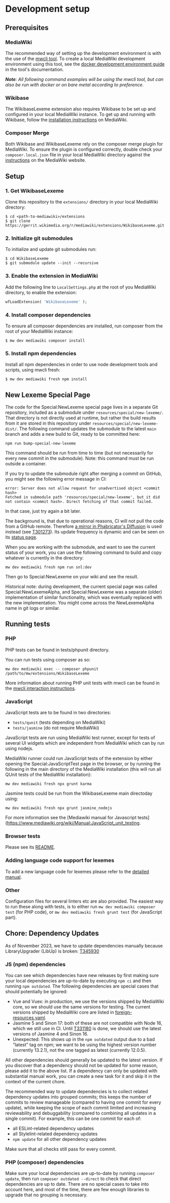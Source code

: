 # Development setup

## Prerequisites

### MediaWiki

The recommended way of setting up the development environment is with the use of the [mwcli tool](https://www.mediawiki.org/wiki/Cli). To create a local MediaWiki development environment using this tool, see the [docker development environment guide](https://www.mediawiki.org/wiki/Cli/guide/Docker-Development-Environment/First-Setup) in the tool's documentation.

_**Note**: All following command examples will be using the mwcli tool, but can also be run with docker or on bare metal according to preference._

### Wikibase

The WikibaseLexeme extension also requires Wikibase to be set up and configured in your local MediaWiki instance. To get up and running with Wikibase, follow the [installation instructions](https://www.mediawiki.org/wiki/Wikibase/Installation) on MediaWiki.

### Composer Merge

Both Wikibase and WikibaseLexeme rely on the composer merge plugin for MediaWiki. To ensure the plugin is configured correctly, double check your `composer.local.json` file in your local MediaWiki directory against the [instructions](https://www.mediawiki.org/wiki/Composer#Using_composer-merge-plugin) on the MediaWiki website.

## Setup

### 1. Get WikibaseLexeme

Clone this repository to the `extensions/` directory in your local MediaWiki directory:

```
$ cd <path-to-mediawiki>/extensions
$ git clone https://gerrit.wikimedia.org/r/mediawiki/extensions/WikibaseLexeme.git
```

### 2. Initialize git submodules

To initialize and update git submodules run:

```
$ cd WikibaseLexeme
$ git submodule update --init --recursive
```

### 3. Enable the extension in MediaWiki

Add the following line to `LocalSettings.php` at the root of you MediaWiki directory, to enable the extension:

```php
wfLoadExtension( 'WikibaseLexeme' );
```

### 4. Install composer dependencies

To ensure all composer dependencies are installed, run composer from the root of your MediaWiki instance:

```
$ mw dev mediawiki composer install
```

### 5. Install npm dependencies

Install all npm dependencies in order to use node development tools and scripts, using mwcli fresh:

```
$ mw dev mediawiki fresh npm install
```

## New Lexeme Special Page

The code for the Special:NewLexeme special page lives in a separate Git repository,
included as a submodule under `resources/special/new-lexeme/`.
That directory is not directly used at runtime,
but rather the build results from it are stored in this repository under `resources/special/new-lexeme-dist/`.
The following command updates the submodule to the latest `main` branch and adds a new build to Git, ready to be committed here:
```
npm run bump-special-new-lexeme
```
This command should be run from time to time (but not necessarily for every new commit in the submodule).
Note: this command must be run outside a container.

If you try to update the submodule right after merging a commit on GitHub, you might see the following error message in CI:
```
error: Server does not allow request for unadvertised object <commit hash>
Fetched in submodule path 'resources/special/new-lexeme', but it did not contain <commit hash>. Direct fetching of that commit failed.
```
In that case, just try again a bit later.

The background is, that due to operational reasons, CI will not pull the code from a GitHub remote.
Therefore [a mirror in Phabricator's Diffusion](https://phabricator.wikimedia.org/diffusion/NLSP/repository/main/) is used instead (see [T301273](https://phabricator.wikimedia.org/T301273)).
Its update frequency is dynamic and can be seen on its [status page](https://phabricator.wikimedia.org/diffusion/NLSP/manage/).

When you are working with the submodule,
and want to see the current status of your work,
you can use the following command to build and copy whatever is currently in the directory:
```
mw dev mediawiki fresh npm run snl:dev
```
Then go to Special:NewLexeme on your wiki and see the result.

Historical note: during development, the current special page was called Special:NewLexemeAlpha,
and Special:NewLexeme was a separate (older) implementation of similar functionality,
which was eventually replaced with the new implementation.
You might come across the NewLexemeAlpha name in git logs or similar.

## Running tests

### PHP
PHP tests can be found in tests/phpunit directory.

You can run tests using composer as so:
```
mw dev mediawiki exec -- composer phpunit /path/to/mw/extensions/WikibaseLexeme
```

More information about running PHP unit tests with mwcli can be found in the [mwcli interaction instructions](https://www.mediawiki.org/wiki/Cli/guide/Docker-Development-Environment/MediaWiki#PHPUnit_tests).


### JavaScript

JavaScript tests are to be found in two directories:
- `tests/qunit` (tests depending on MediaWiki)
- `tests/jasmine` (do not require MediaWiki)

JavaScript tests are run using MediaWiki test runner, except for tests of several UI widgets which are independent from MediaWiki which can by run using nodejs.

MediaWiki runner could run JavaScript tests of the extension by either opening the Special:JavaScriptTest page in the browser, or by running the following in the main directory of the MediaWiki installation (this will run all QUnit tests of the MediaWiki installation):
```
mw dev mediawiki fresh npx grunt karma
```

Jasmine tests could be run from the WikibaseLexeme main directoday using:
```
mw dev mediawiki fresh npx grunt jasmine_nodejs
```
For more information see the [Mediawiki manual for Javascript tests](https://www.mediawiki.org/wiki/Manual:JavaScript_unit_testing.

### Browser tests

Please see its [README](./tests/selenium/README.md).

### Adding language code support for lexemes

To add a new language code for lexemes please refer to the [detailed manual](https://www.mediawiki.org/wiki/Manual:Adding_and_removing_languages#Adding_a_language_code_for_Lexemes).

### Other

Configuration files for several linters etc are also provided. The easiest way to run these along with tests, is to either run `mw dev mediawiki composer test` (for PHP code), or `mw dev mediawiki fresh grunt test` (for JavaScript part).

## Chore: Dependency Updates

As of November 2023, we have to update dependencies manually because LibraryUpgrader (LibUp) is broken: [T345930](https://phabricator.wikimedia.org/T345930)

### JS (npm) dependencies

You can see which dependencies have new releases by first making sure your local dependencies are up-to-date by executing `npm ci` and then running `npm outdated`.
The following dependencies are special cases that should potentially be ignored:

- Vue and Vuex:
  in production, we use the versions shipped by MediaWiki core,
  so we should use the same versions for testing.
  The current versions shipped by MediaWiki core are listed in [foreign-resources.yaml](https://gerrit.wikimedia.org/g/mediawiki/core/+/master/resources/lib/foreign-resources.yaml).
- Jasmine 5 and Sinon 17:
  both of these are not compatible with Node 16, which we still use in CI.
  Until [T331180](https://phabricator.wikimedia.org/T331180) is done,
  we should use the latest versions of Jasmine 4 and Sinon 16.
- Unexpected:
  This shows up in the `npm outdated` output due to a bad “latest” tag on npm;
  we want to be using the highest version number (currently 13.2.1),
  not the one tagged as latest (currently 12.0.5).

All other dependencies should generally be updated to the latest version.
If you discover that a dependency should not be updated for some reason, please add it to the above list.
If a dependency can only be updated with substantial manual work,
you can create a new task for it and skip it in the context of the current chore.

The recommended way to update dependencies is to collect related dependency updates into grouped commits;
this keeps the number of commits to review manageable (compared to having one commit for every update),
while keeping the scope of each commit limited and increasing reviewability and debuggability (compared to combining all updates in a single commit).
For example, this can be one commit for each of:

- all ESLint-related dependency updates
- all Stylelint-related dependency updates
- `npm update` for all other dependency updates

Make sure that all checks still pass for every commit.

### PHP (composer) dependencies

Make sure your local dependencies are up-to-date by running `composer update`,
then run `composer outdated --direct` to check that direct dependencies are up to date.
There are no special cases to take into account here,
and most of the time, there are few enough libraries to upgrade that no grouping is necessary.
